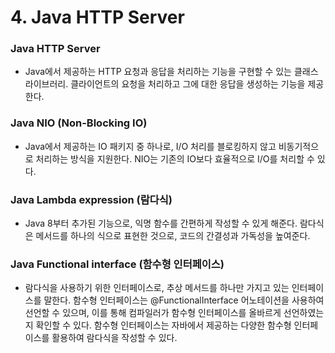 # 4. Java HTTP Server

### Java HTTP Server

* Java에서 제공하는 HTTP 요청과 응답을 처리하는 기능을 구현할 수 있는 클래스 라이브러리. 클라이언트의 요청을 처리하고 그에 대한 응답을 생성하는 기능을 제공한다.

### Java NIO (Non-Blocking IO)

* Java에서 제공하는 IO 패키지 중 하나로, I/O 처리를 블로킹하지 않고 비동기적으로 처리하는 방식을 지원한다. NIO는 기존의 IO보다 효율적으로 I/O를 처리할 수 있다.

### Java Lambda expression (람다식)

* Java 8부터 추가된 기능으로, 익명 함수를 간편하게 작성할 수 있게 해준다. 람다식은 메서드를 하나의 식으로 표현한 것으로, 코드의 간결성과 가독성을 높여준다.

### Java Functional interface (함수형 인터페이스)

* 람다식을 사용하기 위한 인터페이스로, 추상 메서드를 하나만 가지고 있는 인터페이스를 말한다. 함수형 인터페이스는 @FunctionalInterface 어노테이션을 사용하여 선언할 수 있으며, 이를 통해 컴파일러가 함수형 인터페이스를 올바르게 선언하였는지 확인할 수 있다. 함수형 인터페이스는 자바에서 제공하는 다양한 함수형 인터페이스를 활용하여 람다식을 작성할 수 있다.
